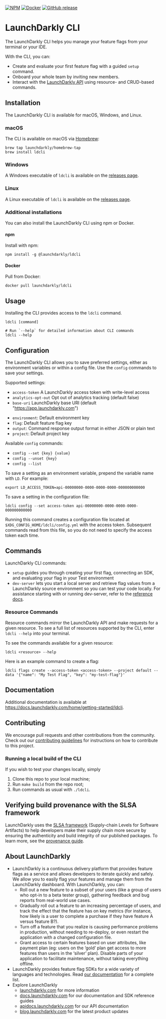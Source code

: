 [![NPM][npm-badge]][npm-link]
[![Docker][docker-badge]][docker-link]
[![GitHub release][ghrelease-badge]][ghrelease-link]

# LaunchDarkly CLI

The LaunchDarkly CLI helps you manage your feature flags from your terminal or your IDE.

With the CLI, you can:

- Create and evaluate your first feature flag with a guided `setup` command.
- Onboard your whole team by inviting new members.
- Interact with the [LaunchDarkly API](https://apidocs.launchdarkly.com/) using resource- and CRUD-based commands.

## Installation

The LaunchDarkly CLI is available for macOS, Windows, and Linux.

### macOS
The CLI is available on macOS via [Homebrew](https://brew.sh/):
```shell
brew tap launchdarkly/homebrew-tap
brew install ldcli
```

### Windows
A Windows executable of `ldcli` is available on the [releases page](https://github.com/launchdarkly/ldcli/releases).

### Linux
A Linux executable of `ldcli` is available on the [releases page](https://github.com/launchdarkly/ldcli/releases).

### Additional installations

You can also install the LaunchDarkly CLI using npm or Docker.

#### npm
Install with npm:
```shell
npm install -g @launchdarkly/ldcli
```

#### Docker
Pull from Docker:
```shell
docker pull launchdarkly/ldcli
```

## Usage

Installing the CLI provides access to the `ldcli` command.

```sh-session
ldcli [command]

# Run `--help` for detailed information about CLI commands
ldcli --help
```

## Configuration

The LaunchDarkly CLI allows you to save preferred settings, either as environment variables or within a config file. Use the `config` commands to save your settings.

Supported settings:

* `access-token` A LaunchDarkly access token with write-level access
* `analytics-opt-out` Opt out of analytics tracking (default false)
* `base-uri` LaunchDarkly base URI (default "https://app.launchdarkly.com")
- `environment`: Default environment key
- `flag`: Default feature flag key
- `output`: Command response output format in either JSON or plain text
- `project`: Default project key

Available `config` commands:

- `config --set {key} {value}`
- `config --unset {key}`
- `config --list`

To save a setting as an environment variable, prepend the variable name with `LD`. For example:

```shell
export LD_ACCESS_TOKEN=api-00000000-0000-0000-0000-000000000000
```

To save a setting in the configuration file:

```shell
ldcli config --set access-token api-00000000-0000-0000-0000-000000000000
```

Running this command creates a configuration file located at `$XDG_CONFIG_HOME/ldcli/config.yml` with the access token. Subsequent commands read from this file, so you do not need to specify the access token each time.

## Commands

LaunchDarkly CLI commands:

- `setup` guides you through creating your first flag, connecting an SDK, and evaluating your flag in your Test environment
- `dev-server` lets you start a local server and retrieve flag values from a LaunchDarkly source environment so you can test your code locally. For assistance starting with or running dev-server, refer to the [reference docs](https://launchdarkly.com/docs/guides/flags/ldcli-dev-server).

### Resource Commands

Resource commands mirror the LaunchDarkly API and make requests for a given resource. To see a full list of resources supported by the CLI, enter `ldcli --help` into your terminal.

To see the commands available for a given resource:

```sh-session
ldcli <resource> --help
```

Here is an example command to create a flag:

```sh-session
ldcli flags create --access-token <access-token> --project default --data '{"name": "My Test Flag", "key": "my-test-flag"}'
```

## Documentation

Additional documentation is available at https://docs.launchdarkly.com/home/getting-started/ldcli.

## Contributing

We encourage pull requests and other contributions from the community. Check out our [contributing guidelines](CONTRIBUTING.md) for instructions on how to contribute to this project.

### Running a local build of the CLI
If you wish to test your changes locally, simply
1. Clone this repo to your local machine;
2. Run `make build` from the repo root;
3. Run commands as usual with `./ldcli`.

## Verifying build provenance with the SLSA framework

LaunchDarkly uses the [SLSA framework](https://slsa.dev/spec/v1.0/about) (Supply-chain Levels for Software Artifacts) to help developers make their supply chain more secure by ensuring the authenticity and build integrity of our published packages. To learn more, see the [provenance guide](./PROVENANCE.md).

## About LaunchDarkly

* LaunchDarkly is a continuous delivery platform that provides feature flags as a service and allows developers to iterate quickly and safely. We allow you to easily flag your features and manage them from the LaunchDarkly dashboard.  With LaunchDarkly, you can:
    * Roll out a new feature to a subset of your users (like a group of users who opt-in to a beta tester group), gathering feedback and bug reports from real-world use cases.
    * Gradually roll out a feature to an increasing percentage of users, and track the effect that the feature has on key metrics (for instance, how likely is a user to complete a purchase if they have feature A versus feature B?).
    * Turn off a feature that you realize is causing performance problems in production, without needing to re-deploy, or even restart the application with a changed configuration file.
    * Grant access to certain features based on user attributes, like payment plan (eg: users on the ‘gold’ plan get access to more features than users in the ‘silver’ plan). Disable parts of your application to facilitate maintenance, without taking everything offline.
* LaunchDarkly provides feature flag SDKs for a wide variety of languages and technologies. Read [our documentation](https://docs.launchdarkly.com/sdk) for a complete list.
* Explore LaunchDarkly
    * [launchdarkly.com](https://www.launchdarkly.com/ "LaunchDarkly Main Website") for more information
    * [docs.launchdarkly.com](https://docs.launchdarkly.com/  "LaunchDarkly Documentation") for our documentation and SDK reference guides
    * [apidocs.launchdarkly.com](https://apidocs.launchdarkly.com/  "LaunchDarkly API Documentation") for our API documentation
    * [blog.launchdarkly.com](https://blog.launchdarkly.com/  "LaunchDarkly Blog Documentation") for the latest product updates

[npm-badge]: https://img.shields.io/npm/v/@launchdarkly/ldcli.svg?style=flat-square
[npm-link]: https://www.npmjs.com/package/@launchdarkly/ldcli

[docker-badge]: https://img.shields.io/docker/v/launchdarkly/ldcli.svg?style=flat-square&label=Docker
[docker-link]: https://hub.docker.com/r/launchdarkly/ldcli

[ghrelease-badge]: https://img.shields.io/github/release/launchdarkly/ldcli.svg
[ghrelease-link]: https://github.com/launchdarkly/ldcli/releases/latest
